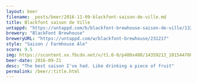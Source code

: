 ```yaml
---
layout: beer
filename: _posts/beer/2016-11-09-blackfont-saison-de-ville.md
title: Blackfont saison de Ville
untappd: "https://untappd.com/b/blackfont-brewhouse-saison-de-ville/1328437"
brewery: "BlackFont Brewhouse"
breweryURL: "https://untappd.com/w/blackfont-brewhouse/231217"
style: "Saison / Farmhouse Ale"
score: 9.5
img: https://scontent.xx.fbcdn.net/v/t1.0-0/p480x480/14359213_10154470823213745_2596732537954561642_n.jpg?oh=d3efb41d3609eca3b707116f1396d02c&oe=5904AE9E
beer-date: 2016-09-21
desc: "The best saison I've had. Like drinking a piece of fruit"
permalink: /beer/:title.html
---
```

